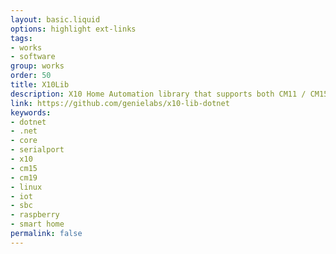 ```yaml
---
layout: basic.liquid
options: highlight ext-links
tags:
- works
- software
group: works
order: 50
title: X10Lib
description: X10 Home Automation library that supports both CM11 / CM15 hardware and RF messages decoding.
link: https://github.com/genielabs/x10-lib-dotnet
keywords:
- dotnet
- .net
- core
- serialport
- x10
- cm15
- cm19
- linux
- iot
- sbc
- raspberry
- smart home
permalink: false
---
```

